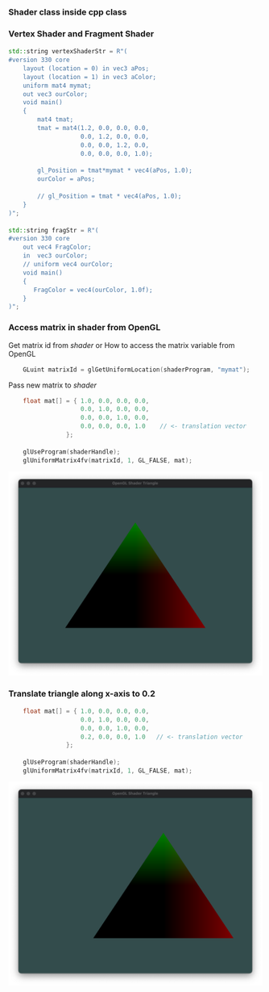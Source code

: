 ### Shader class inside cpp class

### Vertex Shader and Fragment Shader
``` cpp
std::string vertexShaderStr = R"(
#version 330 core
    layout (location = 0) in vec3 aPos;
    layout (location = 1) in vec3 aColor;
    uniform mat4 mymat;
    out vec3 ourColor;
    void main()
    {
        mat4 tmat;
        tmat = mat4(1.2, 0.0, 0.0, 0.0,
                    0.0, 1.2, 0.0, 0.0,
                    0.0, 0.0, 1.2, 0.0,
                    0.0, 0.0, 0.0, 1.0);

        gl_Position = tmat*mymat * vec4(aPos, 1.0);
        ourColor = aPos;

        // gl_Position = tmat * vec4(aPos, 1.0);
    }
)";

std::string fragStr = R"(
#version 330 core
    out vec4 FragColor;
    in  vec3 ourColor;
    // uniform vec4 ourColor;
    void main()
    {
       FragColor = vec4(ourColor, 1.0f);
    }
)";

```

### Access matrix in shader from OpenGL
Get matrix id from *shader* or How to access the matrix variable from OpenGL
``` cpp
	GLuint matrixId = glGetUniformLocation(shaderProgram, "mymat");
```
Pass new matrix to *shader*

``` cpp
    float mat[] = { 1.0, 0.0, 0.0, 0.0,
                    0.0, 1.0, 0.0, 0.0,
                    0.0, 0.0, 1.0, 0.0,
                    0.0, 0.0, 0.0, 1.0    // <- translation vector
                };

    glUseProgram(shaderHandle);
    glUniformMatrix4fv(matrixId, 1, GL_FALSE, mat);
```

![Shader Triangles](shader-cppclass.png)

### Translate triangle along x-axis to 0.2
``` cpp
    float mat[] = { 1.0, 0.0, 0.0, 0.0,
                    0.0, 1.0, 0.0, 0.0,
                    0.0, 0.0, 1.0, 0.0,
                    0.2, 0.0, 0.0, 1.0   // <- translation vector
                };

    glUseProgram(shaderHandle);
    glUniformMatrix4fv(matrixId, 1, GL_FALSE, mat);
```
![Shader Triangles](shader-translation.png)
